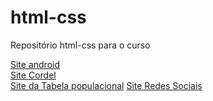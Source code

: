 # html-css
 Repositório html-css para o curso

<a href="https://raysidney.github.io/html-css/01Cordel/index.html" target="_blank">Site android</a>  <br>
<a href="https://raysidney.github.io/html-css/02siteandroid/index.html" target="_blank">Site Cordel</a> <br>
<a href="https://raysidney.github.io/html-css/exercicio/ex023/tabelaestados.html" target="_blank">Site da Tabela populacional</a>
<a href="https://raysidney.github.io/html-css/04Redes/index.html" target="_blank">Site Redes Sociais</a>
